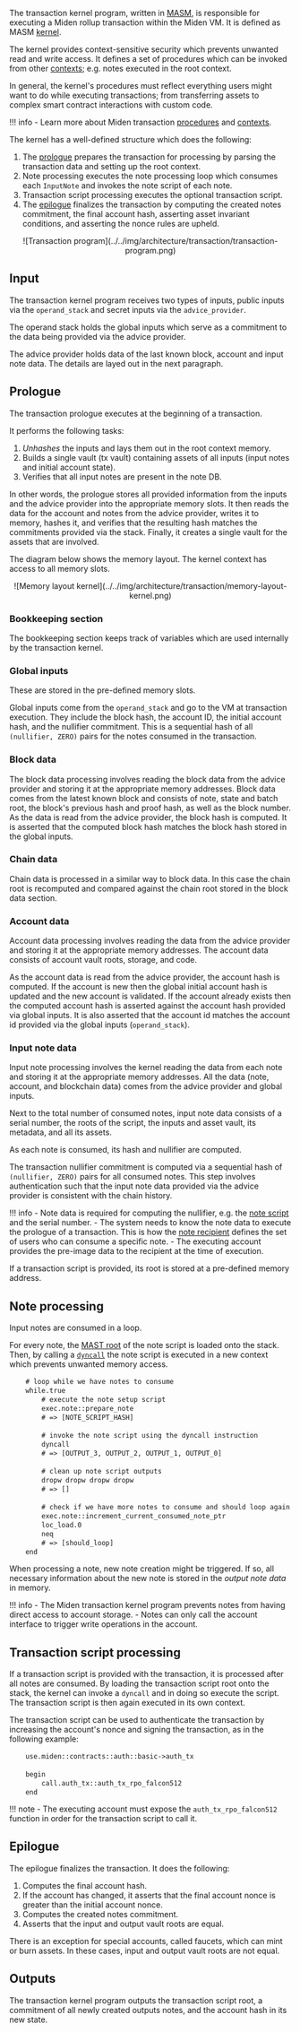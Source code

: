 The transaction kernel program, written in [MASM](https://0xpolygonmiden.github.io/miden-vm/user_docs/assembly/main.html), is responsible for executing a Miden rollup transaction within the Miden VM. It is defined as MASM [kernel](https://0xpolygonmiden.github.io/miden-vm/user_docs/assembly/execution_contexts.html#kernels). 

The kernel provides context-sensitive security which prevents unwanted read and write access. It defines a set of procedures which can be invoked from other [contexts](https://0xpolygonmiden.github.io/miden-vm/user_docs/assembly/execution_contexts.html#execution-contexts); e.g. notes executed in the root context.

In general, the kernel's procedures must reflect everything users might want to do while executing transactions; from transferring assets to complex smart contract interactions with custom code. 

!!! info
    - Learn more about Miden transaction [procedures](procedures.md) and [contexts](contexts.md).

The kernel has a well-defined structure which does the following:

1. The [prologue](#prologue) prepares the transaction for processing by parsing the transaction data and setting up the root context.
2. Note processing executes the note processing loop which consumes each `InputNote` and invokes the note script of each note.
3. Transaction script processing executes the optional transaction script.
4. The [epilogue](#epilogue) finalizes the transaction by computing the created notes commitment, the final account hash, asserting asset invariant conditions, and asserting the nonce rules are upheld.

<center>
![Transaction program](../../img/architecture/transaction/transaction-program.png)
</center>

## Input

The transaction kernel program receives two types of inputs, public inputs via the `operand_stack` and secret inputs via the `advice_provider`. 

The operand stack holds the global inputs which serve as a commitment to the data being provided via the advice provider. 

The advice provider holds data of the last known block, account and input note data. The details are layed out in the next paragraph.

## Prologue

The transaction prologue executes at the beginning of a transaction. 

It performs the following tasks:

1. _Unhashes_ the inputs and lays them out in the root context memory.
2. Builds a single vault (tx vault) containing assets of all inputs (input notes and initial account state).
3. Verifies that all input notes are present in the note DB.

In other words, the prologue stores all provided information from the inputs and the advice provider into the appropriate memory slots. It then reads the data for the account and notes from the advice provider, writes it to memory, hashes it, and verifies that the resulting hash matches the commitments provided via the stack. Finally, it creates a single vault for the assets that are involved.

The diagram below shows the memory layout. The kernel context has access to all memory slots.

<center>
![Memory layout kernel](../../img/architecture/transaction/memory-layout-kernel.png)
</center>

### Bookkeeping section

The bookkeeping section keeps track of variables which are used internally by the transaction kernel.

### Global inputs

These are stored in the pre-defined memory slots. 

Global inputs come from the `operand_stack` and go to the VM at transaction execution. They include the block hash, the account ID, the initial account hash, and the nullifier commitment. This is a sequential hash of all `(nullifier, ZERO)` pairs for the notes consumed in the transaction.

### Block data

The block data processing involves reading the block data from the advice provider and storing it at the appropriate memory addresses. Block data comes from the latest known block and consists of note, state and batch root, the block's previous hash and proof hash, as well as the block number. As the data is read from the advice provider, the block hash is computed. It is asserted that the computed block hash matches the block hash stored in the global inputs.

### Chain data

Chain data is processed in a similar way to block data. In this case the chain root is recomputed and compared against the chain root stored in the block data section.

### Account data

Account data processing involves reading the data from the advice provider and storing it at the appropriate memory addresses. The account data consists of account vault roots, storage, and code. 

As the account data is read from the advice provider, the account hash is computed. If the account is new then the global initial account hash is updated and the new account is validated. If the account already exists then the computed account hash is asserted against the account hash provided via global inputs. It is also asserted that the account id matches the account id provided via the global inputs (`operand_stack`).

### Input note data

Input note processing involves the kernel reading the data from each note and storing it at the appropriate memory addresses. All the data (note, account, and blockchain data) comes from the advice provider and global inputs. 

Next to the total number of consumed notes, input note data consists of a serial number, the roots of the script, the inputs and asset vault, its metadata, and all its assets. 

As each note is consumed, its hash and nullifier are computed. 

The transaction nullifier commitment is computed via a sequential hash of `(nullifier, ZERO)` pairs for all consumed notes. This step involves authentication such that the input note data provided via the advice provider is consistent with the chain history.

!!! info
    - Note data is required for computing the nullifier, e.g. the [note script](../notes.md#main-script) and the serial number. 
    - The system needs to know the note data to execute the prologue of a transaction. This is how the [note recipient](../notes.md#note-recipient-to-restrict-note-consumption) defines the set of users who can consume a specific note. 
    - The executing account provides the pre-image data to the recipient at the time of execution.

If a transaction script is provided, its root is stored at a pre-defined memory address.

## Note processing

Input notes are consumed in a loop. 

For every note, the [MAST root](https://0xpolygonmiden.github.io/miden-vm/design/programs.html) of the note script is loaded onto the stack. Then, by calling a [`dyncall`](https://0xpolygonmiden.github.io/miden-vm/user_docs/assembly/code_organization.html?highlight=dyncall#dynamic-procedure-invocation) the note script is executed in a new context which prevents unwanted memory access.

```arduino
    # loop while we have notes to consume
    while.true
        # execute the note setup script
        exec.note::prepare_note
        # => [NOTE_SCRIPT_HASH]

        # invoke the note script using the dyncall instruction
        dyncall
        # => [OUTPUT_3, OUTPUT_2, OUTPUT_1, OUTPUT_0]

        # clean up note script outputs
        dropw dropw dropw dropw
        # => []

        # check if we have more notes to consume and should loop again
        exec.note::increment_current_consumed_note_ptr
        loc_load.0
        neq
        # => [should_loop]
    end
```

When processing a note, new note creation might be triggered. If so, all necessary information about the new note is stored in the *output note data* in memory.

!!! info
    - The Miden transaction kernel program prevents notes from having direct access to account storage. 
    - Notes can only call the account interface to trigger write operations in the account.

## Transaction script processing

If a transaction script is provided with the transaction, it is processed after all notes are consumed. By loading the transaction script root onto the stack, the kernel can invoke a `dyncall` and in doing so execute the script. The transaction script is then again executed in its own context.

The transaction script can be used to authenticate the transaction by increasing the account's nonce and signing the transaction, as in the following example:

```arduino
    use.miden::contracts::auth::basic->auth_tx

    begin
        call.auth_tx::auth_tx_rpo_falcon512
    end
```

!!! note
    - The executing account must expose the `auth_tx_rpo_falcon512` function in order for the transaction script to call it.

## Epilogue

The epilogue finalizes the transaction. It does the following:

1. Computes the final account hash.
2. If the account has changed, it asserts that the final account nonce is greater than the initial account nonce.
3. Computes the created notes commitment.
4. Asserts that the input and output vault roots are equal.

There is an exception for special accounts, called faucets, which can mint or burn assets. In these cases, input and output vault roots are not equal.

## Outputs

The transaction kernel program outputs the transaction script root, a commitment of all newly created outputs notes, and the account hash in its new state.

<br/>